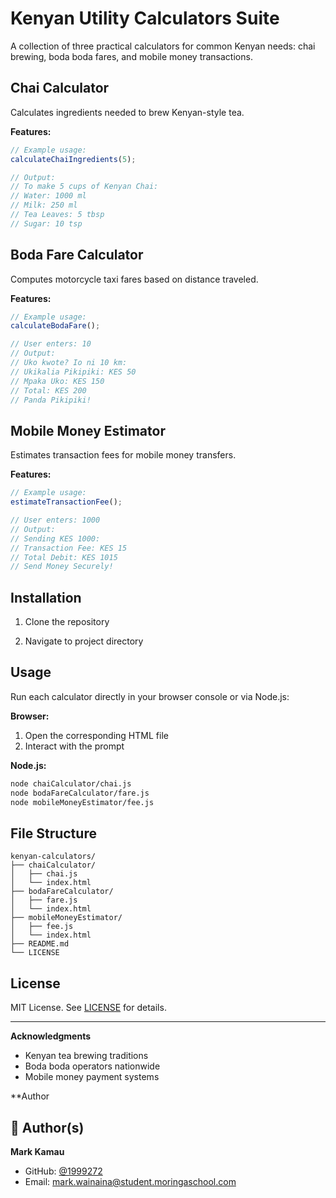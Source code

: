 # Kenyan Utility Calculators Suite

A collection of three practical calculators for common Kenyan needs: chai brewing, boda boda fares, and mobile money transactions.

## Chai Calculator

Calculates ingredients needed to brew Kenyan-style tea.

**Features:**

```javascript
// Example usage:
calculateChaiIngredients(5);

// Output:
// To make 5 cups of Kenyan Chai:
// Water: 1000 ml
// Milk: 250 ml
// Tea Leaves: 5 tbsp
// Sugar: 10 tsp
```

## Boda Fare Calculator

Computes motorcycle taxi fares based on distance traveled.

**Features:**

```javascript
// Example usage:
calculateBodaFare();

// User enters: 10
// Output:
// Uko kwote? Io ni 10 km:
// Ukikalia Pikipiki: KES 50
// Mpaka Uko: KES 150
// Total: KES 200
// Panda Pikipiki!
```

## Mobile Money Estimator

Estimates transaction fees for mobile money transfers.

**Features:**


```javascript
// Example usage:
estimateTransactionFee();

// User enters: 1000
// Output:
// Sending KES 1000:
// Transaction Fee: KES 15
// Total Debit: KES 1015
// Send Money Securely!
```

## Installation

1. Clone the repository

2. Navigate to project directory

## Usage

Run each calculator directly in your browser console or via Node.js:

**Browser:**
1. Open the corresponding HTML file
2. Interact with the prompt

**Node.js:**
```bash
node chaiCalculator/chai.js
node bodaFareCalculator/fare.js
node mobileMoneyEstimator/fee.js
```

## File Structure
```
kenyan-calculators/
├── chaiCalculator/
│   ├── chai.js
│   └── index.html
├── bodaFareCalculator/
│   ├── fare.js
│   └── index.html
├── mobileMoneyEstimator/
│   ├── fee.js
│   └── index.html
├── README.md
└── LICENSE
```

## License

MIT License. See [LICENSE](LICENSE) for details.

---

**Acknowledgments**
- Kenyan tea brewing traditions
- Boda boda operators nationwide
- Mobile money payment systems

**Author
## 👤 Author(s)

**Mark Kamau**  
- GitHub: [@1999272]((https://github.com/1999272/Code-Challenge-1))  
- Email: mark.wainaina@student.moringaschool.com 
